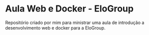 # Aula Web e Docker - EloGroup

Repositório criado por mim para ministrar uma aula de introdução a desenvolvimento web e docker para a EloGroup.
